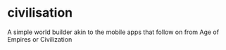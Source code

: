 # civilisation
A simple world builder akin to the mobile apps that follow on from Age of Empires or Civilization

